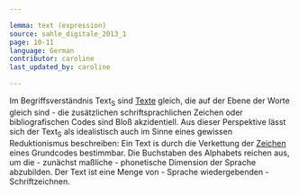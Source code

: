 ```yaml
---

lemma: text (expression)
source: sahle_digitale_2013_1
page: 10-11
language: German
contributor: caroline
last_updated_by: caroline

---
```


Im Begriffsverständnis Text<sub>S</sub> sind [Texte](text.html) gleich, die auf der Ebene der Worte gleich sind - die zusätzlichen schriftsprachlichen Zeichen oder bibliografischen Codes sind Bloß akzidentiell. Aus dieser Perspektive lässt sich der Text<sub>S</sub> als idealistisch auch im Sinne eines gewissen Reduktionismus beschreiben: Ein Text is durch die Verkettung der [Zeichen](textSign) eines Grundcodes bestimmbar. Die Buchstaben des Alphabets reichen aus, um die - zunächst maßliche - phonetische Dimension der Sprache abzubilden. Der Text ist eine Menge von - Sprache wiedergebenden - Schriftzeichnen.
